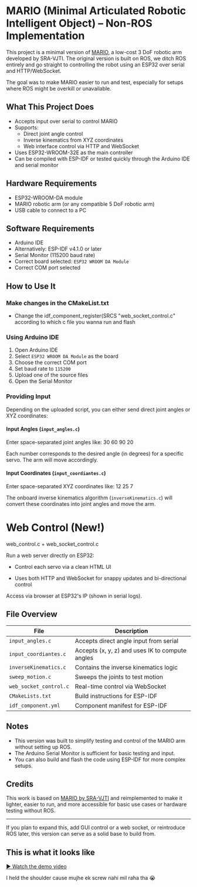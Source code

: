 # MARIO (Minimal Articulated Robotic Intelligent Object) – Non-ROS Implementation

This project is a minimal version of [MARIO](https://github.com/SRA-VJTI/MARIO), a low-cost 3 DoF robotic arm developed by SRA-VJTI. The original version is built on ROS, we ditch ROS entirely and go straight to controlling the robot using an ESP32 over serial and HTTP/WebSocket.

The goal was to make MARIO easier to run and test, especially for setups where ROS might be overkill or unavailable.

## What This Project Does

- Accepts input over serial to control MARIO
- Supports:
    * Direct joint angle control
    * Inverse kinematics from XYZ coordinates
    * Web interface control via HTTP and WebSocket
- Uses ESP32-WROOM-32E as the main controller
- Can be compiled with ESP-IDF or tested quickly through the Arduino IDE and serial monitor

## Hardware Requirements

- ESP32-WROOM-DA module
- MARIO robotic arm (or any compatible 5 DoF robotic arm)
- USB cable to connect to a PC

## Software Requirements

- Arduino IDE
- Alternatively: ESP-IDF v4.1.0 or later
- Serial Monitor (115200 baud rate)
- Correct board selected: `ESP32 WROOM DA Module`
- Correct COM port selected

## How to Use It

### Make changes in the CMakeList.txt
- Change the idf_component_register(SRCS "web_socket_control.c" 
  according to which c file you wanna run and flash

### Using Arduino IDE

1. Open Arduino IDE
2. Select `ESP32 WROOM DA Module` as the board
3. Choose the correct COM port
4. Set baud rate to `115200`
5. Upload one of the source files
6. Open the Serial Monitor

### Providing Input

Depending on the uploaded script, you can either send direct joint angles or XYZ coordinates:

#### Input Angles (`input_angles.c`)

Enter space-separated joint angles like:
30 60 90 20

Each number corresponds to the desired angle (in degrees) for a specific servo. The arm will move accordingly.

#### Input Coordinates (`input_coordiantes.c`)

Enter space-separated XYZ coordinates like:
12 25 7


The onboard inverse kinematics algorithm (`inverseKinematics.c`) will convert these coordinates into joint angles and move the arm.

# Web Control (New!)
 web_control.c + web_socket_control.c

Run a web server directly on ESP32:

  * Control each servo via a clean HTML UI

  * Uses both HTTP and WebSocket for snappy updates and bi-directional control

Access via browser at ESP32's IP (shown in serial logs).

## File Overview

| File | Description |
|------|-------------|
| `input_angles.c` | Accepts direct angle input from serial |
| `input_coordiantes.c` | Accepts (x, y, z) and uses IK to compute angles |
| `inverseKinematics.c` | Contains the inverse kinematics logic |
| `sweep_motion.c` | Sweeps the joints to test motion |
| `web_socket_control.c` | Real-time control via WebSocket |
| `CMakeLists.txt` | Build instructions for ESP-IDF |
| `idf_component.yml` | Component manifest for ESP-IDF |

## Notes

- This version was built to simplify testing and control of the MARIO arm without setting up ROS.
- The Arduino Serial Monitor is sufficient for basic testing and input.
- You can also build and flash the code using ESP-IDF for more complex setups.

## Credits

This work is based on [MARIO by SRA-VJTI](https://github.com/SRA-VJTI/MARIO) and reimplemented to make it lighter, easier to run, and more accessible for basic use cases or hardware testing without ROS.

---

If you plan to expand this, add GUI control or a web socket, or reintroduce ROS later, this version can serve as a solid base to build from.


## This is what it looks like
[▶️ Watch the demo video](assets/demo.mp4)

I held the shoulder cause mujhe ek screw nahi mil raha tha 😭
